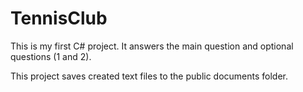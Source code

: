 # TennisClub
This is my first C# project. It answers the main question and optional questions (1 and 2).

This project saves created text files to the public documents folder.
